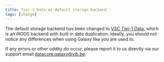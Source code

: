 ```yaml
---
title: Tier-1 Data as default storage backend 
tags: [change]
---
```


The default storage backend has been changed to [VSC Tier-1 Data](https://docs.vscentrum.be/data/tier1data/introduction.html), which is an iRODS backend with built in data duplication. Ideally, you should not notice any differences when using Galaxy like you are used to.   

If any errors or other oddity do occur, please report it to us directly via our support email <a href="mailto:datacore.galaxy@vib.be">datacore.galaxy@vib.be</a>.
